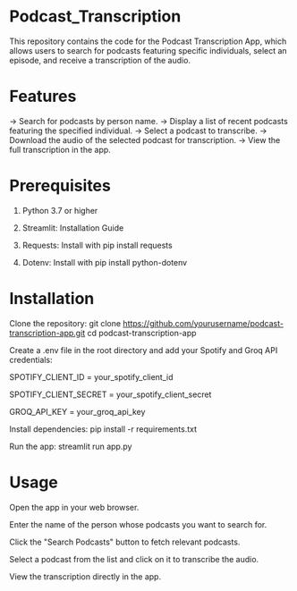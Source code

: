 # Podcast_Transcription

This repository contains the code for the Podcast Transcription App, which allows users to search for podcasts featuring specific individuals, select an episode, and receive a transcription of the audio.

# Features
-> Search for podcasts by person name.
-> Display a list of recent podcasts featuring the specified individual.
-> Select a podcast to transcribe.
-> Download the audio of the selected podcast for transcription.
-> View the full transcription in the app.

# Prerequisites
1) Python 3.7 or higher

2) Streamlit: Installation Guide

3) Requests: Install with pip install requests

4) Dotenv: Install with pip install python-dotenv

# Installation
Clone the repository: git clone https://github.com/yourusername/podcast-transcription-app.git cd podcast-transcription-app

Create a .env file in the root directory and add your Spotify and Groq API credentials:

SPOTIFY_CLIENT_ID = your_spotify_client_id

SPOTIFY_CLIENT_SECRET = your_spotify_client_secret

GROQ_API_KEY = your_groq_api_key

Install dependencies: pip install -r requirements.txt

Run the app: streamlit run app.py

# Usage
Open the app in your web browser.

Enter the name of the person whose podcasts you want to search for.

Click the "Search Podcasts" button to fetch relevant podcasts.

Select a podcast from the list and click on it to transcribe the audio.

View the transcription directly in the app.
